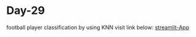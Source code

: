 # Day-29
football player classification by using KNN visit link below:
[streamlit-App]([https://en.wikipedia.org/wiki/Data_science](https://football-app-kxkjcin4zvihqz3efubyqv.streamlit.app/))
